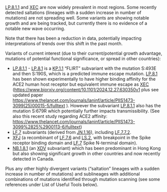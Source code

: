

<u id='LP_8_1_1'>LP.8.1.1</u> and <u id='XEC'>XEC</u> are now widely prevalent in most regions. Some recently detected saltations (lineages with a sudden increase in number of mutations) are not spreading well. Some variants are showing notable growth and are being tracked, but currently there is no evidence of a notable new wave occurring.



Note that there has been a reduction in data, potentially impacting interpretations of trends over this shift in the past month.



Variants of current interest (due to their current/potential growth advantage, mutations of potential functional significance, or spread in other countries):



* <u id='LP_8_1_1'>LP.8.1.1</u> - <u id='LP_8_1'>LP.8.1</u> is a <u id='KP_1_1'>KP.1.1</u> “FLIRT” subvariant with the mutation S:493E and then S:190S, which is a predicted immune escape mutation. <u id='LP_8_1'>LP.8.1</u> has been shown experimentally to have higher binding affinity for the ACE2 human host receptor but equivalent immune escape as <u id='XEC'>XEC</u> (<https://www.biorxiv.org/content/10.1101/2024.12.27.630350v1> plus see updated paper <https://www.thelancet.com/journals/laninf/article/PIIS1473-3099(25)00015-5/fulltext> ). However the subvariant <u id='LP_8_1_1'>LP.8.1.1</u> also has the mutation S:679R which potentially further impacts transmissibility. (See also this recent study regarding ACE2 affinity: <https://www.thelancet.com/journals/laninf/article/PIIS1473-3099%2825%2900113-6/fulltext>)
* <u id='LF_7'>LF.7</u> subvariants (derived from <u id='JN_1_16'>JN.1.16</u>), including <u id='LF_7_7_2'>LF.7.7.2</u>.
* <u id='XFJ'>XFJ</u> (a recombinant of <u id='LF_7_6'>LF.7.6</u> and <u id='LS_2'>LS.2</u>, with breakpoint in the Spike receptor binding domain and <u id='LF_7'>LF.7</u> Spike N-terminal domain).
* <u id='NB_1_8_1'>NB.1.8.1</u> (an <u id='XDV'>XDV</u> subvariant) which has been predominant in Hong Kong but also showing significant growth in other countries and now recently detected in Canada.

Plus any other highly divergent variants (“saltation” lineages with a sudden increase in number of mutations) and sublineages with additional combinations of mutations identified through mutation scanning (see some references under List of Useful Tools below).


<!-- edited -->